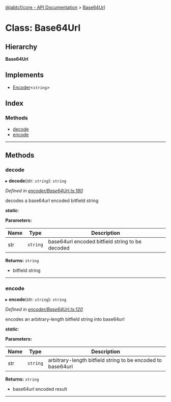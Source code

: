 [@iabtcf/core - API Documentation](../README.md) > [Base64Url](../classes/base64url.md)

# Class: Base64Url

## Hierarchy

**Base64Url**

## Implements

* [Encoder](../interfaces/encoder.md)<`string`>

## Index

### Methods

* [decode](base64url.md#decode)
* [encode](base64url.md#encode)

---

## Methods

<a id="decode"></a>

###  decode

▸ **decode**(str: *`string`*): `string`

*Defined in [encoder/Base64Url.ts:180](https://github.com/chrispaterson/iabtcf-es/blob/42cb912/modules/core/src/encoder/Base64Url.ts#L180)*

decodes a base64url encoded bitfield string

*__static__*: 

**Parameters:**

| Name | Type | Description |
| ------ | ------ | ------ |
| str | `string` |  base64url encoded bitfield string to be decoded |

**Returns:** `string`
*   bitfield string

___
<a id="encode"></a>

###  encode

▸ **encode**(str: *`string`*): `string`

*Defined in [encoder/Base64Url.ts:120](https://github.com/chrispaterson/iabtcf-es/blob/42cb912/modules/core/src/encoder/Base64Url.ts#L120)*

encodes an arbitrary-length bitfield string into base64url

*__static__*: 

**Parameters:**

| Name | Type | Description |
| ------ | ------ | ------ |
| str | `string` |  arbitrary-length bitfield string to be encoded to base64url |

**Returns:** `string`
*   base64url encoded result

___

